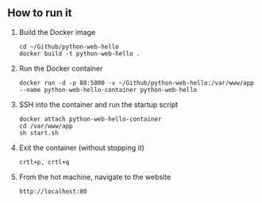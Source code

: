 ## How to run it

1. Build the Docker image

   ```
   cd ~/Github/python-web-hello
   docker build -t python-web-hello .
   ```
1. Run the Docker container

   ```
   docker run -d -p 80:5000 -v ~/Github/python-web-hello:/var/www/app --name python-web-hello-container python-web-hello
   ```

1. SSH into the container and run the startup script

   ```
   docker attach python-web-hello-container
   cd /var/www/app
   sh start.sh
   ```

1. Exit the container (without stopping it)

   ```
   crtl+p, crtl+q
   ```

1. From the hot machine, navigate to the website

   ```
   http://localhost:80
   ```

